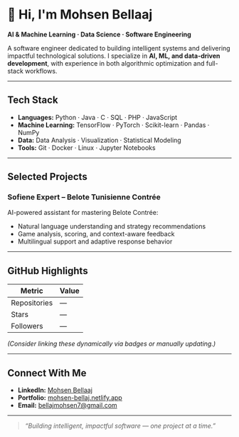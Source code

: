 # 👋 Hi, I'm Mohsen Bellaaj

**AI & Machine Learning · Data Science · Software Engineering**

A software engineer dedicated to building intelligent systems and delivering impactful technological solutions. I specialize in **AI, ML, and data-driven development**, with experience in both algorithmic optimization and full-stack workflows.

---

##  Tech Stack

- **Languages:** Python · Java · C · SQL · PHP · JavaScript  
- **Machine Learning:** TensorFlow · PyTorch · Scikit-learn · Pandas · NumPy  
- **Data:** Data Analysis · Visualization · Statistical Modeling  
- **Tools:** Git · Docker · Linux · Jupyter Notebooks  

---

##  Selected Projects

### **Sofiene Expert – Belote Tunisienne Contrée**  
AI-powered assistant for mastering Belote Contrée:  
- Natural language understanding and strategy recommendations  
- Game analysis, scoring, and context-aware feedback  
- Multilingual support and adaptive response behavior  


---

##  GitHub Highlights

| Metric            | Value |
|------------------|-------|
| Repositories     | —     |
| Stars            | —     |
| Followers        | —     |

*(Consider linking these dynamically via badges or manually updating.)*

---

##  Connect With Me

-  **LinkedIn:** [Mohsen Bellaaj](https://www.linkedin.com/in/mohsen-bellaaj-69336b325)  
-  **Portfolio:** [mohsen-bellaj.netlify.app](https://mohsen-bellaj.netlify.app)  
-  **Email:** [bellajmohsen7@gmail.com](mailto:bellajmohsen7@gmail.com)  

---

> _“Building intelligent, impactful software — one project at a time.”_
